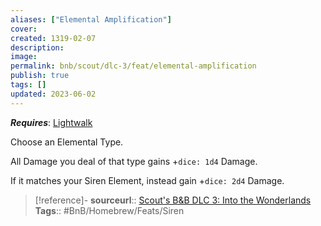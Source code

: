 ```yaml
---
aliases: ["Elemental Amplification"]
cover: 
created: 1319-02-07
description: 
image: 
permalink: bnb/scout/dlc-3/feat/elemental-amplification
publish: true
tags: []
updated: 2023-06-02
---
```


***Requires***: [Lightwalk](Github/Bunkers%20and%20Badasses/Sourcebook/Creating%20a%20Vault%20Hunter/The%20Classes/Siren/Lightwalk/Lightwalk.md)

Choose an Elemental Type. 

All Damage you deal of that type gains +`dice: 1d4` Damage. 

If it matches your Siren Element, instead gain +`dice: 2d4` Damage.

> [!reference]-
> **sourceurl**:: [Scout's B&B DLC 3: Into the Wonderlands](https://docs.google.com/document/d/1MLOgrWwcLNTnP9PuXrKiLImy7SUh4hXO8arVUAlmdp0/edit)
> **Tags**:: #BnB/Homebrew/Feats/Siren

